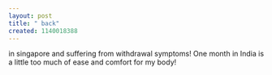 ```yaml
--- 
layout: post
title: " back"
created: 1140018388
---
```

in singapore and suffering from withdrawal symptoms! One month in India is a little too much of ease and comfort for my body!
